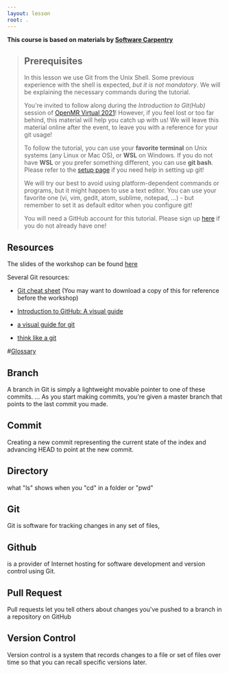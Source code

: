 ```yaml
---
layout: lesson
root: .
---
```

**This course is based on materials by [Software Carpentry](http://www.software-carpentry.org)**

> ## Prerequisites
> In this lesson we use Git from the Unix Shell. Some previous experience with the shell is expected, *but it is not mandatory*.
> We will be explaining the necessary commands during the tutorial.
>
> You're invited to follow along during the *Introduction to Git(Hub)* session of [OpenMR Virtual 2021](https://openmrbenelux.github.io/)!
> However, if you feel lost or too far behind, this material will help you catch up with us! We will leave this material online after the event, to leave you with a reference for your git usage!
>
> To follow the tutorial, you can use your **favorite terminal** on Unix systems (any Linux or Mac OS), or **WSL** on Windows.
> If you do not have **WSL** or you prefer something different, you can use **git bash**.
> Please refer to the [setup page](/setup/) if you need help in setting up git!
>
> We will try our best to avoid using platform-dependent commands or programs, but it might happen to use a text editor.
> You can use your favorite one (vi, vim, gedit, atom, sublime, notepad, ...) - but remember to set it as default editor when you configure git!
>
> You will need a GitHub account for this tutorial.
> Please sign up [here](https://github.com/) if you do not already have one!

## Resources
The slides of the workshop can be found [here](https://slides.com/ephraim24/a-quick-introduction-to-git-hub)

Several Git resources:

* [Git cheat sheet](https://github.github.com/training-kit/downloads/github-git-cheat-sheet.pdf)
(You may want to download a copy of this for reference before the workshop)

* [Introduction to GitHub: A visual guide](https://zenodo.org/record/3369466)
* [a visual guide for git](https://marklodato.github.io/visual-git-guide/index-en.html)
* [think like a git](think-like-a-git.net)

#[Glossary]()
## Branch
A branch in Git is simply a lightweight movable pointer to one of these commits. ... As you start making commits, you're given a master branch that points to the last commit you made.
## Commit
Creating a new commit representing the current state of the index and advancing HEAD to point at the new commit.
## Directory

what "ls" shows when you "cd" in a folder or "pwd"

## Git
Git is software for tracking changes in any set of files,
## Github
is a provider of Internet hosting for software development and version control using Git.
## Pull Request
Pull requests let you tell others about changes you've pushed to a branch in a repository on GitHub
## Version Control
Version control is a system that records changes to a file or set of files over time so that you can recall specific versions later.
